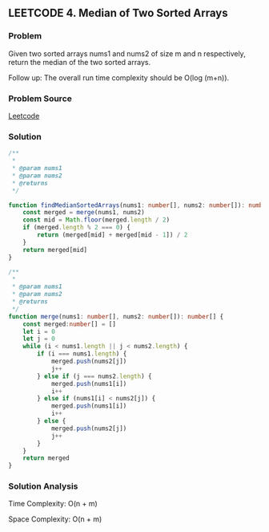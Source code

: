 ## LEETCODE 4. Median of Two Sorted Arrays

### Problem

Given two sorted arrays nums1 and nums2 of size m and n respectively, return the median of the two sorted arrays.

Follow up: The overall run time complexity should be O(log (m+n)).

### Problem Source
[Leetcode](https://leetcode.com/problems/median-of-two-sorted-arrays/)

### Solution

```typescript
/**
 * 
 * @param nums1 
 * @param nums2 
 * @returns 
 */

function findMedianSortedArrays(nums1: number[], nums2: number[]): number {
    const merged = merge(nums1, nums2)
    const mid = Math.floor(merged.length / 2)
    if (merged.length % 2 === 0) {
        return (merged[mid] + merged[mid - 1]) / 2
    }
    return merged[mid]
}

/**
 * 
 * @param nums1 
 * @param nums2 
 * @returns 
 */
function merge(nums1: number[], nums2: number[]): number[] {
    const merged:number[] = []
    let i = 0
    let j = 0
    while (i < nums1.length || j < nums2.length) {
        if (i === nums1.length) {
            merged.push(nums2[j])
            j++
        } else if (j === nums2.length) {
            merged.push(nums1[i])
            i++
        } else if (nums1[i] < nums2[j]) {
            merged.push(nums1[i])
            i++
        } else {
            merged.push(nums2[j])
            j++
        }
    }
    return merged
}

```

### Solution Analysis

Time Complexity: O(n + m)

Space Complexity: O(n + m)


